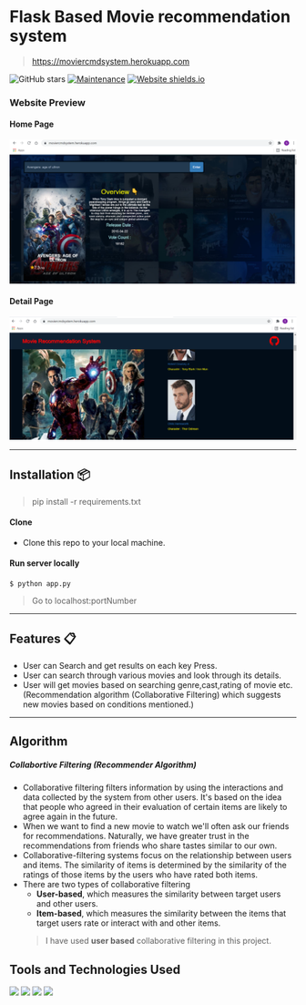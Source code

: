 # Flask Based Movie recommendation system
> https://moviercmdsystem.herokuapp.com

![GitHub stars](https://img.shields.io/github/stars/saksham2105/movie_recommendation_system) 
[![Maintenance](https://img.shields.io/badge/maintained-yes-green.svg)](https://github.com/saksham2105/movie_recommendation_system/commits/master)
[![Website shields.io](https://img.shields.io/badge/website-up-yellow)]()

### Website Preview
#### Home Page
<img src="mrs-2.png" width="900">

#### Detail Page
<img src="mrs-1.png" width="900">

----

## Installation 📦

>pip install -r requirements.txt

#### Clone

- Clone this repo to your local machine.

#### Run server locally

```shell
$ python app.py
```
> Go to localhost:portNumber

---
## Features 📋
* User can Search and get results on each key Press.
* User can search through various movies and look through its details.
* User will get movies based on searching genre,cast,rating of movie etc. (Recommendation algorithm (Collaborative Filtering) which suggests new movies based on conditions mentioned.)
---

## Algorithm
##### Collabortive Filtering (Recommender Algorithm)
* Collaborative filtering filters information by using the interactions and data collected by the system from other users. It's based on the idea that people who agreed in their evaluation of certain items are likely to agree again in the future.
* When we want to find a new movie to watch we'll often ask our friends for recommendations. Naturally, we have greater trust in the recommendations from friends who share tastes similar to our own.
* Collaborative-filtering systems focus on the relationship between users and items. The similarity of items is determined by the similarity of the ratings of those items by the users who have rated both items.
* There are two types of collaborative filtering
    * **User-based**, which measures the similarity between target users and other users.
    * **Item-based**, which measures the similarity between the items that target users rate or interact with and other items.
    > I have used **user based** collaborative filtering in this project.
 
 ## Tools and Technologies Used 
![](https://img.shields.io/badge/Python3.8-%3C%2F%3E-blueviolet) ![](https://img.shields.io/badge/Scipy-%3C%2F%3E-yellow) ![](https://img.shields.io/badge/Pandas-%3C%2F%3E-yellow) ![](https://img.shields.io/badge/Flask-%3C%2F%3E-yellow)

